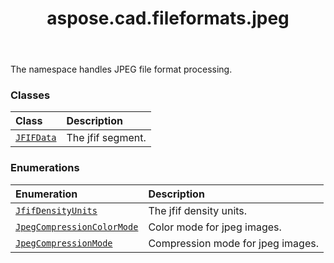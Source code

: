 ﻿---
title: aspose.cad.fileformats.jpeg
second_title: Aspose.CAD for Python via .NET API References
description: 
type: docs
weight: 10
url: /python-net/aspose.cad.fileformats.jpeg/
is_root: false
---

The namespace handles JPEG file format processing.

### Classes
| Class | Description |
| :- | :- |
| [`JFIFData`](/cad/python-net/aspose.cad.fileformats.jpeg/jfifdata) | The jfif segment. |


### Enumerations
| Enumeration | Description |
| :- | :- |
| [`JfifDensityUnits`](/cad/python-net/aspose.cad.fileformats.jpeg/jfifdensityunits) | The jfif density units. |
| [`JpegCompressionColorMode`](/cad/python-net/aspose.cad.fileformats.jpeg/jpegcompressioncolormode) | Сolor mode for jpeg images. |
| [`JpegCompressionMode`](/cad/python-net/aspose.cad.fileformats.jpeg/jpegcompressionmode) | Compression mode for jpeg images. |


